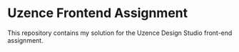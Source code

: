 # Uzence Frontend Assignment

This repository contains my solution for the Uzence Design Studio front-end assignment.
